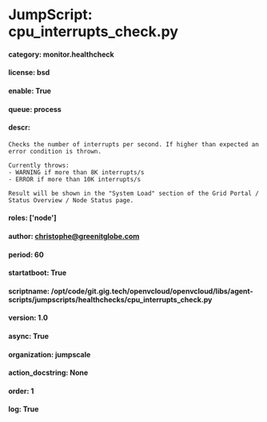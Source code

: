 
# JumpScript: cpu_interrupts_check.py
        
#### category: monitor.healthcheck
#### license: bsd
#### enable: True
#### queue: process
#### descr: 
```
Checks the number of interrupts per second. If higher than expected an error condition is thrown.

Currently throws:
- WARNING if more than 8K interrupts/s
- ERROR if more than 10K interrupts/s

Result will be shown in the "System Load" section of the Grid Portal / Status Overview / Node Status page.

```
#### roles: ['node']
#### author: christophe@greenitglobe.com
#### period: 60
#### startatboot: True
#### scriptname: /opt/code/git.gig.tech/openvcloud/openvcloud/libs/agent-scripts/jumpscripts/healthchecks/cpu_interrupts_check.py
#### version: 1.0
#### async: True
#### organization: jumpscale
#### action_docstring: None
#### order: 1
#### log: True